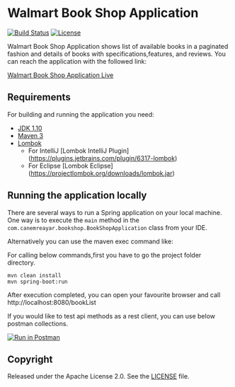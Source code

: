 
# Walmart Book Shop Application
[![Build Status](https://travis-ci.org/justayar/walmart_book_shop.svg?branch=master)](https://travis-ci.org/justayar/walmart_book_shop)
[![License](http://img.shields.io/:license-apache-blue.svg)](http://www.apache.org/licenses/LICENSE-2.0.html)

Walmart Book Shop Application shows list of available books in a paginated fashion and details of books with specifications,features, and reviews. You can reach the application with the followed link:

[Walmart Book Shop Application Live](http://35.204.232.28/bookList)

## Requirements

For building and running the application you need:

- [JDK 1.10](https://www.oracle.com/technetwork/java/javase/downloads/jdk10-downloads-4416644.html)
- [Maven 3](https://maven.apache.org)
- [Lombok](https://projectlombok.org/)
    * For IntelliJ [Lombok IntelliJ Plugin] (https://plugins.jetbrains.com/plugin/6317-lombok)
    * For Eclipse [Lombok Eclipse] (https://projectlombok.org/downloads/lombok.jar)

## Running the application locally

There are several ways to run a Spring application on your local machine. One way is to execute the `main` method in the `com.canemreayar.bookshop.BookShopApplication` class from your IDE.

Alternatively you can use the maven exec command like:

For calling below commands,first you have to go the project folder directory.

```shell
mvn clean install
mvn spring-boot:run
```

After execution completed, you can open your favourite browser and call http://localhost:8080/bookList

If you would like to test api methods as a rest client, you can use below postman collections.

[![Run in Postman](https://run.pstmn.io/button.svg)](https://app.getpostman.com/run-collection/291cfa620eb53863acb4)

## Copyright

Released under the Apache License 2.0. See the [LICENSE](https://github.com/codecentric/springboot-sample-app/blob/master/LICENSE) file.

